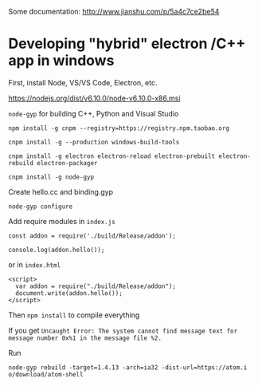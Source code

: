 Some documentation: http://www.jianshu.com/p/5a4c7ce2be54

# Developing "hybrid" electron /C++ app in windows

First, install Node, VS/VS Code, Electron, etc.

https://nodejs.org/dist/v6.10.0/node-v6.10.0-x86.msi

`node-gyp` for building C++, Python and Visual Studio

```
npm install -g cnpm --registry=https://registry.npm.taobao.org

cnpm install -g --production windows-build-tools

cnpm install -g electron electron-reload electron-prebuilt electron-rebuild electron-packager

cnpm install -g node-gyp
```

Create hello.cc and binding.gyp

`node-gyp configure`

Add require modules in `index.js`

```
const addon = require('./build/Release/addon');

console.log(addon.hello());
```
or in `index.html`
```
<script>
  var addon = require("./build/Release/addon");
  document.write(addon.hello());
</script>
```

Then `npm install` to compile everything

If you get `Uncaught Error: The system cannot find message text for message number 0x%1 in the message file
%2.`

Run

`node-gyp rebuild -target=1.4.13 -arch=ia32 -dist-url=https://atom.i
o/download/atom-shell`

